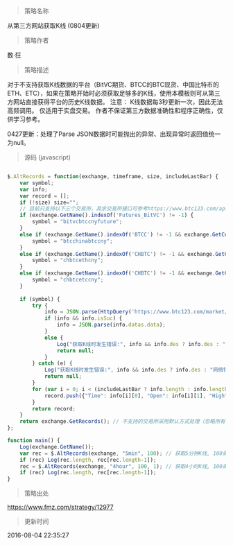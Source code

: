 
> 策略名称

从第三方网站获取K线 (0804更新)

> 策略作者

数·狂

> 策略描述

对于不支持获取K线数据的平台（BitVC期货、BTCC的BTC现货、中国比特币的ETH、ETC），如果在策略开始时必须获取足够多的K线，使用本模板则可从第三方网站直接获得平台的历史K线数据。
注意：
K线数据每3秒更新一次，因此无法高频调用。
仅适用于实盘交易。
作者不保证第三方数据准确性和程序正确性，仅供学习参考。

0427更新：处理了Parse JSON数据时可能抛出的异常、出现异常时返回值统一为null。



> 源码 (javascript)

``` javascript

$.AltRecords = function(exchange, timeframe, size, includeLastBar) {
    var symbol;
    var info;
    var record = [];
    if (!size) size="";
    // 目前只支持以下三个交易所，其余交易所接口可参考https://www.btc123.com/api
    if (exchange.GetName().indexOf('Futures_BitVC') != -1) { 
        symbol = "bitvcbtccnyfuture";
    }
    else if (exchange.GetName().indexOf('BTCC') != -1 && exchange.GetCurrency().indexOf('BTC') != -1) {
        symbol = "btcchinabtccny";
    }
    else if (exchange.GetName().indexOf('CHBTC') != -1 && exchange.GetCurrency().indexOf('ETH') != -1) {
        symbol = "chbtcethcny";
    }
    else if (exchange.GetName().indexOf('CHBTC') != -1 && exchange.GetCurrency().indexOf('ETC') != -1) {
        symbol = "chbtcetccny";
    }
    
    if (symbol) {
        try {
            info = JSON.parse(HttpQuery('https://www.btc123.com/market/kline?symbol='+symbol+'&type='+timeframe+'&size='+(includeLastBar ? size : size+1)));
            if (info && info.isSuc) {
                info = JSON.parse(info.datas.data);
            }
            else {
                Log("获取K线时发生错误:", info && info.des ? info.des : "网络错误");
                return null;
            }
        } catch (e) {
            Log("获取K线时发生错误:", info && info.des ? info.des : "网络错误");
            return null;
        }
        for (var i = 0; i < (includeLastBar ? info.length : info.length-1); i++) {
            record.push({"Time": info[i][0], "Open": info[i][1], "High": info[i][2], "Low": info[i][3], "Close": info[i][4], "Volume": info[i][5]});
        }
        return record;
    }
    return exchange.GetRecords(); // 不支持的交易所采用默认方式处理（忽略所有参数，如时间周期、长度等）。
};

function main() {
    Log(exchange.GetName());
    var rec = $.AltRecords(exchange, "5min", 100); // 获取5分钟K线, 100条, 不含最后一条Bar
    if (rec) Log(rec.length, rec[rec.length-1]);
    rec = $.AltRecords(exchange, "4hour", 100, 1); // 获取4小时K线, 100条, 含最后一条Bar
    if (rec) Log(rec.length, rec[rec.length-1]);
}
```

> 策略出处

https://www.fmz.com/strategy/12977

> 更新时间

2016-08-04 22:35:27
